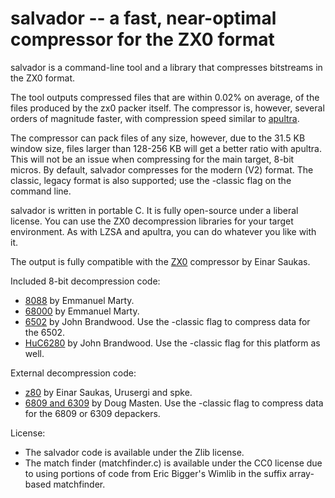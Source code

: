 salvador -- a fast, near-optimal compressor for the ZX0 format
==============================================================

salvador is a command-line tool and a library that compresses bitstreams in the ZX0 format. 

The tool outputs compressed files that are within 0.02% on average, of the files produced by the zx0 packer itself. The compressor is, however, several orders of magnitude faster, with compression speed similar to [apultra](https://github.com/emmanuel-marty/apultra). 

The compressor can pack files of any size, however, due to the 31.5 KB window size, files larger than 128-256 KB will get a better ratio with apultra. This will not be an issue when compressing for the main target, 8-bit micros. By default, salvador compresses for the modern (V2) format. The classic, legacy format is also supported; use the -classic flag on the command line.

salvador is written in portable C. It is fully open-source under a liberal license. You can use the ZX0 decompression libraries for your target environment. As with LZSA and apultra, you can do whatever you like with it.

The output is fully compatible with the [ZX0](https://github.com/einar-saukas/ZX0) compressor by Einar Saukas.

Included 8-bit decompression code:

 * [8088](https://github.com/emmanuel-marty/salvador/tree/main/asm/8088) by Emmanuel Marty. 
 * [68000](https://github.com/emmanuel-marty/salvador/tree/main/asm/68000) by Emmanuel Marty. 
 * [6502](https://github.com/emmanuel-marty/salvador/tree/main/asm/6502) by John Brandwood. Use the -classic flag to compress data for the 6502.
 * [HuC6280](https://github.com/emmanuel-marty/salvador/tree/main/asm/HuC6280) by John Brandwood. Use the -classic flag for this platform as well.

External decompression code:

 * [z80](https://github.com/einar-saukas/ZX0/tree/main/z80) by Einar Saukas, Urusergi and spke.
 * [6809 and 6309](https://github.com/dougmasten/zx0-6x09) by Doug Masten. Use the -classic flag to compress data for the 6809 or 6309 depackers.

License:

* The salvador code is available under the Zlib license.
* The match finder (matchfinder.c) is available under the CC0 license due to using portions of code from Eric Bigger's Wimlib in the suffix array-based matchfinder.
